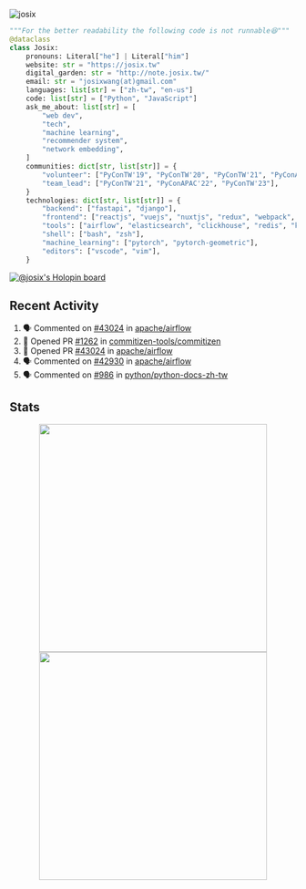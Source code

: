 ![josix](https://komarev.com/ghpvc/?username=josix)
```python
"""For the better readability the following code is not runnable😆"""
@dataclass
class Josix:
    pronouns: Literal["he"] | Literal["him"]
    website: str = "https://josix.tw"
    digital_garden: str = "http://note.josix.tw/"
    email: str = "josixwang(at)gmail.com"
    languages: list[str] = ["zh-tw", "en-us"]
    code: list[str] = ["Python", "JavaScript"]
    ask_me_about: list[str] = [
        "web dev",
        "tech",
        "machine learning",
        "recommender system",
        "network embedding",
    ]
    communities: dict[str, list[str]] = {
        "volunteer": ["PyConTW'19", "PyConTW'20", "PyConTW'21", "PyConAPAC'22", "PyConTW'24"],
        "team_lead": ["PyConTW'21", "PyConAPAC'22", "PyConTW'23"],
    }
    technologies: dict[str, list[str]] = {
        "backend": ["fastapi", "django"],
        "frontend": ["reactjs", "vuejs", "nuxtjs", "redux", "webpack", "tailwindcss"],
        "tools": ["airflow", "elasticsearch", "clickhouse", "redis", "kubernetes", "docker"],
        "shell": ["bash", "zsh"],
        "machine_learning": ["pytorch", "pytorch-geometric"],
        "editors": ["vscode", "vim"],
    }
```
[![@josix's Holopin board](https://holopin.io/api/user/board?user=josix)](https://holopin.io/@josix)

## Recent Activity
<!--START_SECTION:activity-->
1. 🗣 Commented on [#43024](https://github.com/apache/airflow/pull/43024#issuecomment-2416158164) in [apache/airflow](https://github.com/apache/airflow)
2. 💪 Opened PR [#1262](https://github.com/commitizen-tools/commitizen/pull/1262) in [commitizen-tools/commitizen](https://github.com/commitizen-tools/commitizen)
3. 💪 Opened PR [#43024](https://github.com/apache/airflow/pull/43024) in [apache/airflow](https://github.com/apache/airflow)
4. 🗣 Commented on [#42930](https://github.com/apache/airflow/issues/42930#issuecomment-2409586771) in [apache/airflow](https://github.com/apache/airflow)
5. 🗣 Commented on [#986](https://github.com/python/python-docs-zh-tw/pull/986#issuecomment-2408556637) in [python/python-docs-zh-tw](https://github.com/python/python-docs-zh-tw)
<!--END_SECTION:activity-->



## Stats
<p align = "center">
  <img src = "https://github-readme-stats.vercel.app/api?username=josix&show_icons=true&](https://github-readme-stats.vercel.app/api?username=josix&show_icons=true&theme=default&count_private=true&card_width=400)" width = 400>
  <img src = "https://github-readme-streak-stats.herokuapp.com?user=josix&hide_border=true" width = 400>
</p>
